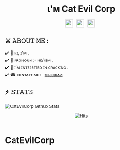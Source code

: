 <img src="https://camo.githubusercontent.com/82291b0fe831bfc6781e07fc5090cbd0a8b912bb8b8d4fec0696c881834f81ac/68747470733a2f2f70726f626f742e6d656469612f394575424971676170492e676966" width="800" height="3">

<h1 align="center"> ι'м Cat Evil Corp  </h1> 

<p align='center'> 
<a href="https://twitter.com/PurityWasHere"><img height="25" src="https://img.shields.io/badge/twitter-%231DA1F2.svg?&style=for-the-badge&logo=twitter&logoColor=white"></a>&nbsp;&nbsp;
<a href="https://discord.gg/BA7Nvw7T8Q"><img height="25" src="https://img.shields.io/badge/join discord-%23ffffff.svg?&style=for-the-badge&logo=discord&logoColor=blue"></a>&nbsp;&nbsp; 
<a href="https://saksham.thedev.id"><img height="25" src="https://img.shields.io/badge/Website-%23354230.svg?&style=for-the-badge&logo=medium&logoColor=white"></a>&nbsp;&nbsp;
</p>

## ⚔️ 𝙰𝙱𝙾𝚄𝚃 𝙼𝙴 : <br>

✔️ 👋 ʜɪ, ɪ'ᴍ  .<br>
✔️ 👤 ᴘʀᴏɴᴏᴜɴ :- ʜᴇ/ʜɪᴍ .<br>
✔️ 👀 ɪ’ᴍ ɪɴᴛᴇʀᴇꜱᴛᴇᴅ ɪɴ ᴄʀᴀᴄᴋɪɴɢ .<br>
✔️ ☎ ᴄᴏɴᴛᴀᴄᴛ ᴍᴇ :- <a href="https://t.me/CatEvilCorp">ᴛᴇʟᴇɢʀᴀᴍ</a><br>

## ⚡️ 𝚂𝚃𝙰𝚃𝚂 

![CatEvilCorp Github Stats](https://github-stats-alpha.vercel.app/api/?username=CatEvilCorp)

<p align='center'> 
<a href="https://hits.sh/github.com/CatEvilCorp/"><img alt="Hits" src="https://hits.sh/github.com/CatEvilCorp.svg?style=for-the-badge&label=VIEW"/></a>
</p>

<img src="https://camo.githubusercontent.com/82291b0fe831bfc6781e07fc5090cbd0a8b912bb8b8d4fec0696c881834f81ac/68747470733a2f2f70726f626f742e6d656469612f394575424971676170492e676966" 
width="800" height="3">
# CatEvilCorp
